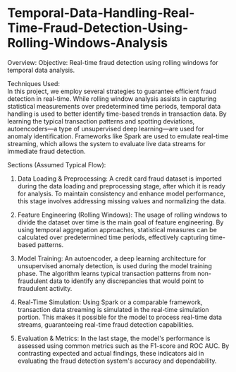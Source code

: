 # Temporal-Data-Handling-Real-Time-Fraud-Detection-Using-Rolling-Windows-Analysis

Overview:
Objective: Real-time fraud detection using rolling windows for temporal data analysis.  

Techniques Used:  
In this project, we employ several strategies to guarantee efficient fraud detection in real-time. While rolling window analysis assists in capturing statistical measurements over predetermined time periods, temporal data handling is used to better identify time-based trends in transaction data. By learning the typical transaction patterns and spotting deviations, autoencoders—a type of unsupervised deep learning—are used for anomaly identification. Frameworks like Spark are used to emulate real-time streaming, which allows the system to evaluate live data streams for immediate fraud detection. 
   
Sections (Assumed Typical Flow): 
1. Data Loading & Preprocessing:
A credit card fraud dataset is imported during the data loading and preprocessing stage, after which it is ready for analysis. To maintain consistency and enhance model performance, this stage involves addressing missing values and normalizing the data.

2. Feature Engineering (Rolling Windows):
The usage of rolling windows to divide the dataset over time is the main goal of feature engineering. By using temporal aggregation approaches, statistical measures can be calculated over predetermined time periods, effectively capturing time-based patterns.

3. Model Training:
An autoencoder, a deep learning architecture for unsupervised anomaly detection, is used during the model training phase. The algorithm learns typical transaction patterns from non-fraudulent data to identify any discrepancies that would point to fraudulent activity. 

4. Real-Time Simulation:
Using Spark or a comparable framework, transaction data streaming is simulated in the real-time simulation portion. This makes it possible for the model to process real-time data streams, guaranteeing real-time fraud detection capabilities.


5. Evaluation & Metrics:
In the last stage, the model's performance is assessed using common metrics such as the F1-score and ROC AUC. By contrasting expected and actual findings, these indicators aid in evaluating the fraud detection system's accuracy and dependability.
